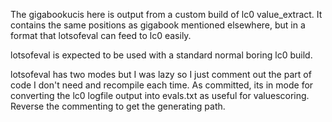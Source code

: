 The gigabookucis here is output from a custom build of lc0 value_extract. It contains the same positions as gigabook mentioned elsewhere, but in a format that lotsofeval can feed to lc0 easily.

lotsofeval is expected to be used with a standard normal boring lc0 build.

lotsofeval has two modes but I was lazy so I just comment out the part of code I don't need and recompile each time.
As committed, its in mode for converting the lc0 logfile output into evals.txt as useful for valuescoring.  Reverse the commenting to get the generating path.